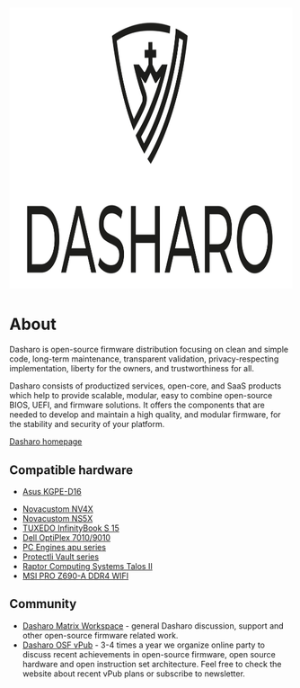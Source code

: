 # <img src="images/logo/logo-bar.svg" width="1000" height="500">

# About

Dasharo is open-source firmware distribution focusing on clean and simple code,
long-term maintenance, transparent validation, privacy-respecting
implementation, liberty for the owners, and trustworthiness for all.

Dasharo consists of productized services, open-core, and SaaS products which
help to provide scalable, modular, easy to combine open-source BIOS, UEFI, and
firmware solutions. It offers the components that are needed to develop and
maintain a high quality, and modular firmware, for the stability and security
of your platform.

[Dasharo homepage](https://dasharo.com/)

## Compatible hardware

* [Asus KGPE-D16](variants/asus_kgpe_d16/releases.md)
<!-- We should avoid using ODM names if we really mean OEM version of product -->
* [Novacustom NV4X](variants/novacustom_nv4x/releases.md)
* [Novacustom NS5X](variants/novacustom_ns5x/releases.md)
* [TUXEDO InfinityBook S 15](variants/tuxedo_ibs15/releases.md)
* [Dell OptiPlex 7010/9010](variants/dell_optiplex/overview.md)
* [PC Engines apu series](https://pcengines.github.io/)
* [Protectli Vault series](https://protectli.com/kb/coreboot-on-the-vault/)
* [Raptor Computing Systems Talos II](variants/talos_2/releases.md)
* [MSI PRO Z690-A DDR4 WIFI](variants/msi_z690/releases.md)

<!--
TODO: explain how user, developer, customer may add to this list
TODO: introduce status like officially supported by vendor or nor officially
supported by vendor
TODO: explain that not all hardware may be listed here, because of embargo,
non-public development, custom hardware handled by vendor
-->

## Community

* [Dasharo Matrix Workspace](https://matrix.to/#/#dasharo:matrix.org) - general
  Dasharo discussion, support and other open-source firmware related work.
* [Dasharo OSF vPub](https://vpub.dasharo.com/) - 3-4 times a year we organize
  online party to discuss recent achievements in open-source firmware, open
  source hardware and open instruction set architecture. Feel free to check the
  website about recent vPub plans or subscribe to newsletter.

<!--

For now we deprecating this terminology. We will get back to it when we will
support enough platforms to justify and explain our strategy for given market
segment.

## Stock Keeping Units (SKUs)

Also called variants or flavours. In essence Dasharo SKUs are set of Open
Source Firmware releases produced for given market segment with awareness of
features that given segment requires. Each market segment includes two types of
platforms: Reference Platform (RP) and Hardware Compatibility List Platforms
(HCLP).

What SKUs we support:

* [Dasharo Workstation](variants/workstation.md)
* [Dasharo Firewall](variants/firewall.md)
* [Dasharo Secure Firewall](variants/secure-firewall.md)
* [Dasharo Trustworthy Server CE](variants/trustworthy-server.md)
* [Dasharo Trustworthy Computing](variants/trustworthy-computing.md)
* [Dasharo Server](variants/server.md)
* [Dasharo Safety-Critical](variants/safety-critical.md)

Dasharo SKUs roadmap is available on [SKUs Overview](variants/skus-overview.md) page.
-->
